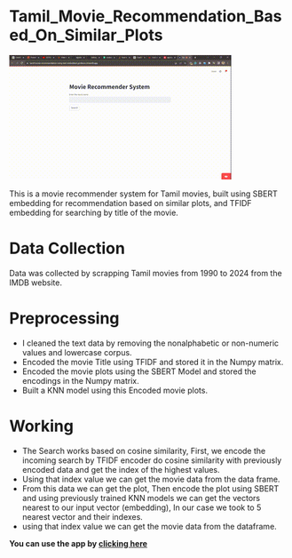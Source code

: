 # Tamil_Movie_Recommendation_Based_On_Similar_Plots

![Demo Video](videos/demo_gif.gif)

This is a movie recommender system for Tamil movies, built using SBERT embedding for recommendation based on similar plots, and TFIDF embedding for searching by title of the movie. 

# Data Collection
Data was collected by scrapping Tamil movies from 1990 to 2024 from the IMDB website.

# Preprocessing
- I cleaned the text data by removing the nonalphabetic or non-numeric values and lowercase corpus.
- Encoded the movie Title using TFIDF and stored it in the Numpy matrix.
- Encoded the movie plots using the SBERT Model and stored the encodings in the Numpy matrix.
- Built a KNN model using this Encoded movie plots.

# Working
- The Search works based on cosine similarity, First, we encode the incoming search by TFIDF encoder do cosine similarity with previously encoded data and get the index of the highest values.
- Using that index value we can get the movie data from the data frame.
- From this data we can get the plot, Then encode the plot using SBERT and using previously trained KNN models we can get the vectors nearest to our input vector (embedding), In our case we took to 5 nearest vector and their indexes.
- using that index value we can get the movie data from the dataframe.

**You can use the app by [clicking here](https://tamil-movie-recommendation-using-text-embedded-giridaran.streamlit.app/)**

